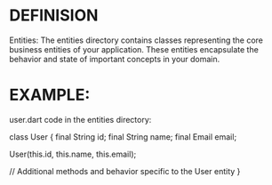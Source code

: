 # DEFINISION

Entities: The entities directory contains classes representing the core business entities of your application. These entities encapsulate the behavior and state of important concepts in your domain.

# EXAMPLE:
user.dart code in the entities directory:

class User {
  final String id;
  final String name;
  final Email email;

  User(this.id, this.name, this.email);

  // Additional methods and behavior specific to the User entity
}